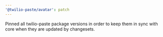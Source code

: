 ```yaml
---
'@twilio-paste/avatar': patch
---
```


Pinned all twilio-paste package versions in order to keep them in sync with core when they are updated by changesets.
